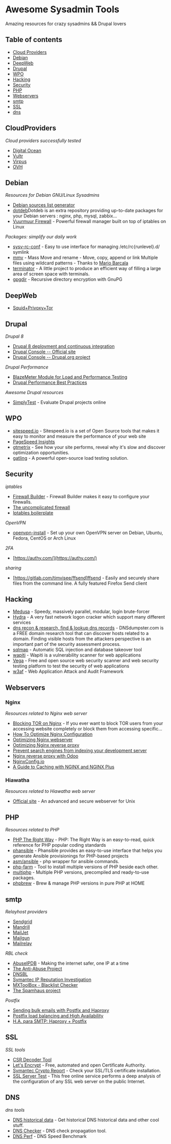 # Awesome Sysadmin Tools
Amazing resources for crazy sysadmins && Drupal lovers

## Table of contents

  * [Cloud Providers](#cloudproviders)
  * [Debian](#debian)
  * [DeepWeb](#deepweb)
  * [Drupal](#drupal)
  * [WPO](#wpo)
  * [Hacking](#hacking)
  * [Security](#security)
  * [PHP](#php)
  * [Webservers](#webservers)
  * [smtp](#smtp)
  * [SSL](#ssl)
  * [dns](#dns)

## CloudProviders
*Cloud providers successfully tested*
* [Digital Ocean](http://www.digitalocean.com)
* [Vultr](https://www.vultr.com/)
* [Virpus](http://virpus.com/)
* [OVH](https://www.ovh.es/)

## Debian
*Resources for Debian GNU/Linux Sysadmins*

* [Debian sources list generator](http://debgen.simplylinux.ch/)
* [dotdeb](https://www.dotdeb.org)Dotdeb is an extra repository providing up-to-date packages for your Debian servers : nginx, php, mysql, zabbix...
* [Vuurmuur Firewall](https://www.vuurmuur.org/trac/wiki/Download#DebianandUbuntu) -  Powerful firewall manager built on top of ​iptables on Linux

*Packages: simplify our daily work*
* [sysv-rc-conf](http://sysv-rc-conf.sourceforge.net/) - Easy to use interface for managing /etc/rc{runlevel}.d/ symlink
* [mmv](http://ss64.com/bash/mmv.html) - Mass Move and rename - Move, copy, append or link Multiple files using wildcard patterns - Thanks to [Mario Barcala](https://twitter.com/mario_barcala)
* [terminator](https://packages.debian.org/es/sid/terminator) - A little project to produce an efficient way of filling a large area of screen space with terminals.
* [gpgdir](http://manpages.ubuntu.com/manpages/utopic/man1/gpgdir.1.html) - Recursive directory encryption with GnuPG


## DeepWeb

* [Squid+Privoxy+Tor](http://wiki.vpsget.com/index.php/Squid%2BPrivoxy%2BTor)

## Drupal

*Drupal 8*

* [Drupal 8 deployment and continuous integration](https://prague2013.drupal.org/session/drupal-8-deployment-and-continuous-integration.html)
* [Drupal Console -- Official site](https://drupalconsole.com)
* [Drupal Console -- Drupal.org project](https://www.drupal.org/project/console)

*Drupal Performance*
* [BlazeMeter Module for Load and Performance Testing](https://www.drupal.org/project/blazemeter)
* [Drupal Performance Best Practices](https://drupalwatchdog.com/volume-2/issue-1/drupal-performance-best-practices)

*Awesome Drupal resources*
* [SimplyTest](https://simplytest.me) - Evaluate Drupal projects online

## WPO

* [sitespeed.io](https://www.sitespeed.io/) - Sitespeed.io is a set of Open Source tools that makes it easy to monitor and measure the performance of your web site
* [PageSpeed Insights](https://developers.google.com/speed/pagespeed/insights/)
* [gtmetrix](https://gtmetrix.com/) - See how your site performs, reveal why it's slow and discover optimization opportunities.
* [gatling](https://gatling.io/open-source/) - A powerful open-source load testing solution.

## Security

*iptables*
* [Firewall Builder](http://www.fwbuilder.org/) - Firewall Builder makes it easy to configure your firewalls.
* [The uncomplicated firewall](https://www.lullabot.com/articles/the-uncomplicated-firewall)
* [Iptables boilerplate](https://github.com/bmaeser/iptables-boilerplate)

*OpenVPN*
* [openvpn-install](https://github.com/angristan/openvpn-install) - Set up your own OpenVPN server on Debian, Ubuntu, Fedora, CentOS or Arch Linux

*2FA*
* [https://authy.com/](https://authy.com/)

*sharing*
* [https://gitlab.com/timvisee/ffsend]ffsend - Easily and securely share files from the command line. A fully featured Firefox Send client

## Hacking

* [Medusa](http://foofus.net/goons/jmk/medusa/medusa.html) - Speedy, massively parallel, modular, login brute-forcer
* [Hydra](https://www.thc.org/thc-hydra/) - A very fast network logon cracker which support many different services
* [dns recon & research, find & lookup dns records](https://dnsdumpster.com/) - DNSdumpster.com is a FREE domain research tool that can discover hosts related to a domain. Finding visible hosts from the attackers perspective is an important part of the security assessment process.
* [sqlmap](http://sqlmap.org/) - Automatic SQL injection and database takeover tool
* [wapiti](https://sourceforge.net/projects/wapiti/) - Wapiti is a vulnerability scanner for web applications
* [Vega](https://subgraph.com/vega/) -  Free and open source web security scanner and web security testing platform to test the security of web applications 
* [w3af](http://w3af.org/) - Web Application Attack and Audit Framework  

## Webservers

### Nginx
*Resources related to Nginx web server*

* [Blocking TOR on Nginx](http://www.reaper-x.com/2012/05/15/how-to-block-tor-on-apache-and-nginx/) - If you ever want to block TOR users from your accessing website completely or block them from accessing specific...
* [How To Optimize Nginx Configuration](https://www.digitalocean.com/community/tutorials/how-to-optimize-nginx-configuration)
* [Optimizing Nginx webserver](https://tweaked.io/guide/nginx/)
* [Optimizing Nginx reverse proxy](https://tweaked.io/guide/nginx-proxying/)
* [Prevent search engines from indexing your development server](http://www.improvi.in/nginx-prevent-search-engines-from-indexing-your-development-server/)
* [Nginx reverse proxy with Odoo](http://www.schenkels.nl/2014/12/reverse-proxy-with-odoo-8-nginx-ubuntu-14-04-lts/)
* [NginxConfig.io ](https://nginxconfig.io/)  
* [A Guide to Caching with NGINX and NGINX Plus](https://www.nginx.com/blog/nginx-caching-guide/)

### Hiawatha
*Resources related to Hiawatha web server*

* [Official site](https://www.hiawatha-webserver.org/) - An advanced and secure webserver for Unix


## PHP
*Resources related to PHP*

* [PHP The Right Way](https://phptherightway.com/)  - PHP: The Right Way is an easy-to-read, quick reference for PHP popular coding standards
* [phansible](http://phansible.com) - Phansible provides an easy-to-use interface that helps you generate Ansible provisionings for PHP-based projects
* [asm/ansible]() - php wrapper for ansible commands.
* [php-farm](https://github.com/cweiske/phpfarm) - Tool to install multiple versions of PHP beside each other.
* [multiphp](https://www.liveconfig.com/wiki/en/multiphp) - Multiple PHP versions, precompiled and ready-to-use packages.
* [phpbrew](https://github.com/phpbrew/phpbrew) - Brew & manage PHP versions in pure PHP at HOME 

## smtp

*Relayhost providers*

* [Sendgrid](https://sendgrid.com/)
* [Mandrill](https://www.mandrill.com/)
* [MailJet](https://es.mailjet.com/)
* [Mailgun](https://www.mailgun.com/)
* [Mailrelay](https://mailrelay.com/)

*RBL check*

* [AbuseIPDB](https://www.abuseipdb.com/) - Making the internet safer, one IP at a time
* [The Anti-Abuse Project](http://www.anti-abuse.org/multi-rbl-check/)
* [DNSBL](http://www.dnsbl.info/dnsbl-list.php)
* [Symantec IP Reputation Investigation](http://ipremoval.sms.symantec.com/lookup/)
* [MXToolBox - Blacklist Checker](http://mxtoolbox.com/blacklists.aspx)
* [The Spamhaus project](https://www.spamhaus.org/)

*Postfix*
* [Sending bulk emails with Postfix and Haproxy](http://www.servercraftmen.com/sending-bulk-emails-postfix-haproxy/)
* [Postfix load balancing and High Availability](http://www.linuxpcfix.com/postfix-load-balancing-and-high-availability-with-haproxy/)
* [H.A. para SMTP: Haproxy + Postfix](https://respirandolinux.wordpress.com/2015/08/07/h-a-para-smtp-haproxy-postfix/)

## SSL
*SSL tools*

* [CSR Decoder Tool](https://www.viux.com/ssl-certificates/ssl-tools/decode-csr)
* [Let's Encrypt](https://letsencrypt.org/) - Free, automated and open Certificate Authority.
* [Symantec Crypto Report](https://cryptoreport.websecurity.symantec.com/checker/) - Check your SSL/TLS certificate installation.
* [SSL Server Test](https://dev.ssllabs.com/ssltest) - This free online service performs a deep analysis of the configuration of any SSL web server on the public Internet.

## DNS
*dns tools*

* [DNS historical data](https://securitytrails.com/domain/www.github.com/history/a) - Get historical DNS historical data and other cool stuff.
* [DNS Checker](https://dnschecker.org/) - DNS check propagation tool.
* [DNS Perf](https://www.dnsperf.com/dns-speed-benchmark/) - DNS Speed Benchmark

